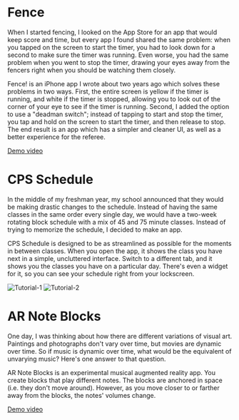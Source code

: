# Fence

When I started fencing, I looked on the App Store for an app that would keep score and time, but every app I found shared the same problem: when you tapped on the screen to start the timer, you had to look down for a second to make sure the timer was running. Even worse, you had the same problem when you went to stop the timer, drawing your eyes away from the fencers right when you should be watching them closely. 

Fence! is an iPhone app I wrote about two years ago which solves these problems in two ways. First, the entire screen is yellow if the timer is running, and white if the timer is stopped, allowing you to look out of the corner of your eye to see if the timer is running. Second, I added the option to use a "deadman switch"; instead of tapping to start and stop the timer, you tap and hold on the screen to start the timer, and then release to stop. The end result is an app which has a simpler and cleaner UI, as well as a better experience for the referee. 

[Demo video](https://www.dropbox.com/s/xn59ih6vi39b8vy/FencingApp3.mov?raw=1)

# CPS Schedule

In the middle of my freshman year, my school announced that they would be making drastic changes to the schedule. Instead of having the same classes in the same order every single day, we would have a two-week rotating block schedule with a mix of 45 and 75 minute classes. Instead of trying to memorize the schedule, I decided to make an app. 

CPS Schedule is designed to be as streamlined as possible for the moments in between classes. When you open the app, it shows the class you have next in a simple, uncluttered interface. Switch to a different tab, and it shows you the classes you have on a particular day. There's even a widget for it, so you can see your schedule right from your lockscreen. 

![Tutorial-1](https://www.dropbox.com/s/39mgpouvt28nkok/Tutorial-1.png?raw=1)
![Tutorial-2](https://www.dropbox.com/s/iugfl931pg4z2pu/Tutorial-2.png?raw=1)

# AR Note Blocks

One day, I was thinking about how there are different variations of visual art. Paintings and photographs don't vary over time, but movies are dynamic over time. So if music is dynamic over time, what would be the equivalent of unvarying music? Here's one answer to that question. 

AR Note Blocks is an experimental musical augmented reality app. You create blocks that play different notes. The blocks are anchored in space (i.e. they don't move around). However, as you move closer to or farther away from the blocks, the notes' volumes change. 

[Demo video](https://www.dropbox.com/s/orelxr2b2o0ufzy/AR%20Note%20Blocks%20Demo.mp4?raw=1)

